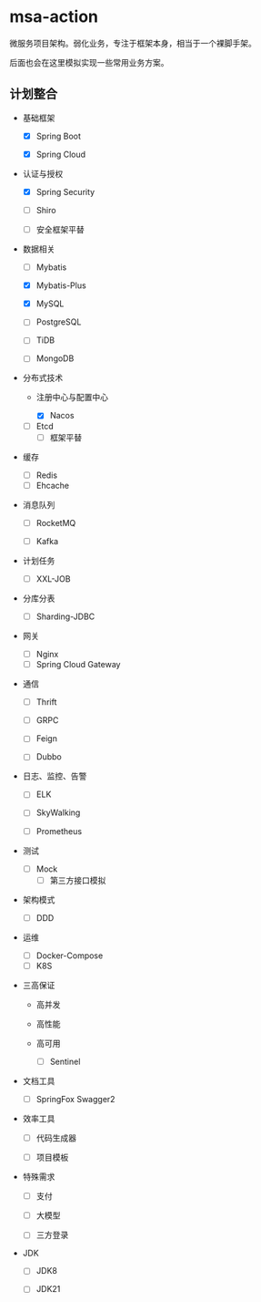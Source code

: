 # msa-action

微服务项目架构。弱化业务，专注于框架本身，相当于一个裸脚手架。

后面也会在这里模拟实现一些常用业务方案。

## 计划整合

+ 基础框架 

  + [x] Spring Boot 

  + [x] Spring Cloud 
+ 认证与授权

  + [x] Spring Security 

  + [ ] Shiro

  + [ ] 安全框架平替
+ 数据相关

  + [ ] Mybatis

  + [x] Mybatis-Plus

  + [x] MySQL

  + [ ] PostgreSQL

  + [ ] TiDB

  + [ ] MongoDB
+ 分布式技术

  + 注册中心与配置中心

    + [x] Nacos
  + [ ] Etcd
    + [ ] 框架平替
+ 缓存
    + [ ] Redis
    + [ ] Ehcache
+ 消息队列
  
  + [ ] RocketMQ
  
  + [ ] Kafka


+ 计划任务
    + [ ] XXL-JOB

+ 分库分表
    + [ ] Sharding-JDBC

+ 网关
    + [ ] Nginx
    + [ ] Spring Cloud Gateway

+ 通信

  + [ ] Thrift

  + [ ] GRPC

  + [ ] Feign

  + [ ] Dubbo

+ 日志、监控、告警

  + [ ] ELK

  + [ ] SkyWalking

  + [ ] Prometheus

+ 测试
  + [ ] Mock
    + [ ] 第三方接口模拟

+ 架构模式
  + [ ] DDD

+ 运维

  + [ ] Docker-Compose
  + [ ] K8S

+ 三高保证

  + 高并发

  + 高性能

  + 高可用
    + [ ] Sentinel

+ 文档工具
  + [ ] SpringFox Swagger2


+ 效率工具

  + [ ] 代码生成器

  + [ ] 项目模板
+ 特殊需求

  + [ ] 支付

  + [ ] 大模型

  + [ ] 三方登录
+ JDK

  + [ ] JDK8

  + [ ] JDK21
